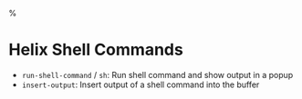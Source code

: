 %

# Helix Shell Commands

- `run-shell-command` / `sh`: Run shell command and show output in a popup
- `insert-output`: Insert output of a shell command into the buffer


